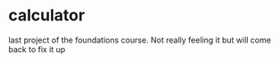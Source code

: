 # calculator
last project of the foundations course. Not really feeling it but will come back to fix it up